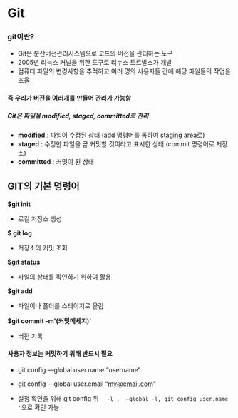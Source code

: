 # Git

### git이란?

- Git은 분산버전관리시스템으로 코드의 버전을 관리하는 도구
- 2005년 리눅스 커널을 위한 도구로 리누스 토르발스가 개발
- 컴퓨터 파일의 변경사항을 추적하고 여러 명의 사용자들 간에 해당 파일들의 작업을 조율

#### 즉 우리가 버전을 여러개를 만들어 관리가 가능함

##### Git은 파일을 modified, staged, committed로 관리

- **modified** : 파일이 수정된 상태 (add 명령어를 통하여 staging area로)
- **staged** : 수정한 파일을 곧 커밋할 것이라고 표시한 상태 (commit 명령어로 저장소)
- **committed** : 커밋이 된 상태



##  GIT의 기본 명령어 

**$git init**

- 로컬 저장소 생성

**$ git log**

- 저장소의 커밋 조회

**$git status**

- 파일의 상태를 확인하기 위하여 활용

**$git add**

- 파일이나 폴더를 스테이지로 올림

**$git commit -m'(커밋메세지)'**

- 버전 기록

####  사용자 정보는 커밋하기 위해 반드시 필요

- git config —global user.name “username”

- git config —global user.email “my@email.com”

- 설정 확인을 위해 git config 뒤 `  -l ,  —global -l, git config user.name '`으로 확인 가능

  








